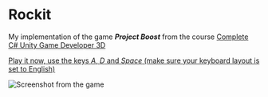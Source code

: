 # Rockit

My implementation of the game ***Project Boost*** from the course [Complete C# Unity Game Developer 3D](https://www.udemy.com/course/unitycourse2/)

[Play it now, use the keys *A*, *D* and *Space* (make sure your keyboard layout is set to English)](https://simmer.io/@AvielN/rockit)

![Screenshot from the game](https://i.imgur.com/Sfvv0pZ.png)
